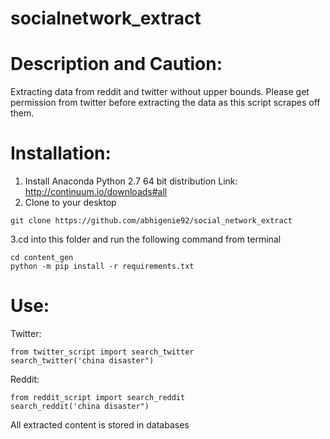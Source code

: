 # socialnetwork_extract
Description and Caution:
===============
Extracting data from reddit and twitter without upper bounds.
Please get permission from twitter before extracting the data as this script scrapes off them. 

Installation:
===============
1. Install Anaconda Python 2.7 64 bit distribution Link: http://continuum.io/downloads#all
2. Clone to your desktop

```
git clone https://github.com/abhigenie92/social_network_extract
```
3.cd into this folder and run the following command from terminal
```
cd content_gen
python -m pip install -r requirements.txt
```

Use:
===============
Twitter:
```
from twitter_script import search_twitter
search_twitter('china disaster")
```
Reddit:
```
from reddit_script import search_reddit
search_reddit('china disaster")
```
All extracted content is stored in databases

